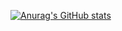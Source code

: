 [![Anurag's GitHub stats](https://github-readme-stats.vercel.app/api?username=sebkuip&theme=dracula)](https://github.com/anuraghazra/github-readme-stats)
